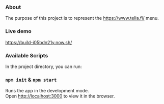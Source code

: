 ### About

The purpose of this project is to represent the https://www.telia.fi/ menu. 

### Live demo

https://build-i05bdn21y.now.sh/


### Available Scripts

In the project directory, you can run:

### `npm init` & `npm start`

Runs the app in the development mode.<br>
Open [http://localhost:3000](http://localhost:3000) to view it in the browser.

